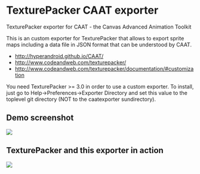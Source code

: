 TexturePacker CAAT exporter
===========================

TexturePacker exporter for CAAT - the Canvas Advanced Animation Toolkit

This is an custom exporter for TexturePacker that allows to export
sprite maps including a data file in JSON format that can be understood
by CAAT.

 * http://hyperandroid.github.io/CAAT/
 * http://www.codeandweb.com/texturepacker/
 * http://www.codeandweb.com/texturepacker/documentation/#customization

You need TexturePacker >= 3.0 in order to use a custom exporter.
To install, just go to Help->Preferences->Exporter Directory and set
this value to the toplevel git directory (NOT to the caatexporter
sundirectory).


Demo screenshot
---------------

![](https://raw.github.com/hugoruscitti/texturepacker-caat-exporter/master/screenshots/demo.png)

TexturePacker and this exporter in action
-----------------------------------------

![](https://raw.github.com/hugoruscitti/texturepacker-caat-exporter/master/screenshots/texturepacker.png)
